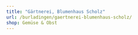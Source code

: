 ```yaml
---
title: "Gärtnerei, Blumenhaus Scholz"
url: /burladingen/gaertnerei-blumenhaus-scholz/
shop: Gemüse & Obst
---
```

